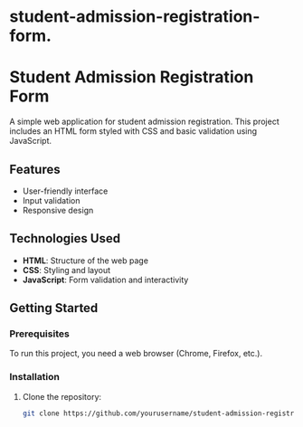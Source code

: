 # student-admission-registration-form.
# Student Admission Registration Form

A simple web application for student admission registration. This project includes an HTML form styled with CSS and basic validation using JavaScript.

## Features

- User-friendly interface
- Input validation
- Responsive design

## Technologies Used

- **HTML**: Structure of the web page
- **CSS**: Styling and layout
- **JavaScript**: Form validation and interactivity

## Getting Started

### Prerequisites

To run this project, you need a web browser (Chrome, Firefox, etc.).

### Installation

1. Clone the repository:
   ```bash
   git clone https://github.com/yourusername/student-admission-registration.git
